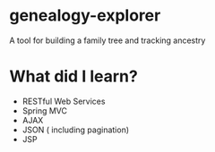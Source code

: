 # genealogy-explorer
A tool for building a family tree and tracking ancestry

# What did I learn?
* RESTful Web Services
* Spring MVC
* AJAX
* JSON ( including pagination)
* JSP
